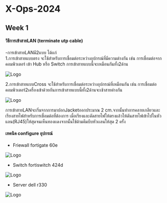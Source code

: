 # X-Ops-2024
## Week 1
#### วิธีการเข้าสายLAN (terminate utp cable)
 -การเข้าสายLANมี2แบบ ได้เเก่  
1.การเข้าสายแบบตรง จะใช้สำหรับการเชื่อมต่อระหว่างอุปกรณ์ที่มีความต่างกัน เช่น การเชื่อมต่อจากคอมพิวเตอร์ เข้า Hub หรือ Switch การเข้าสายแบบนี้จะเหมือนกันทั้ง2ด้าน

![Logo](https://www.similantechnology.com/images/news&article/1306778114.jpg)

2.การเข้าสายแบบCross จะใช้สำหรับการเชื่อมต่อระหว่างอุปกรณ์ที่เหมือนกัน เช่น การเชื่อมต่อคอมพิวเตอร์2เครื่องเข้าด้วยกันการเข้าสายแบบนี้ทั้ง2ด้านจะเช้าสายต่างกัน

![Logo](https://www.similantechnology.com/images/news&article/1306778420.jpg)

การเข้าสายLANจะเริ่มจากการมาปอกJacketออกประมาณ 2 cm.จากนั้นทำการคลายเกลียวและเรียงสายไฟสำหรับการเชื่อมต่อที่ต้องการ เมื่อเรียงและดัดสายไฟให้ตรงแล้วให้ดันสายไฟเข้าไปในหัวแลน(RJ45)ให้สุดจนเห็นทองเเดงจากนั้นใช้ด้ามคีมบีบหัวเเลนให้สุด 2 ครั้ง

####  เทคนิค configure อุปกรณ์ 
- Friewall fortigate 60e

![Logo](https://www.tbpgroup.com/wp-content/uploads/2018/05/fortigate-60e-500x400.png)

- Switch fortiswitch 424d
  
![Logo](https://encrypted-tbn0.gstatic.com/images?q=tbn:ANd9GcTRK8DUjqK0NHeot6dOj2PprkFROuugANzQ2SENCfRYWOMQENSyrMqPOEm7T1Kk2nGONQ&usqp=CAU)

- Server dell r330

![Logo](https://media.xbyte.com/cdn-cgi/image/width=500,height=320,format=auto,fit=scale-down/servers/Dell-PowerEdge-R330-Server_01.png)






